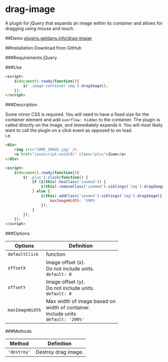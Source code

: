 # drag-image
A plugin for jQuery that expands an image within its container and allows for dragging using mouse and touch.

##Demo
[plugins.getdans.info/drag-image](http://plugins.getdans.info/drag-image)

##Installation
Download from GitHub

###Requirements
jQuery

###Use
```html
<script>
    $(document).ready(function(){
        $('.image-container img').dragImage();
    });
</script>
```
###Description

Some minor CSS is required. You will need to have a fixed size for the container element and add `overflow: hidden` to the container. The plugin is called directly on the image, and immediately expands it.
You will most likely want to call the plugin on a click event as opposed to on load.<br>i.e.

```html
<div>
    <img src="SOME_IMAGE.jpg" />
    <a href="javascript:void(0)" class="plus">Zoom</a>
</div>

<script>
    $(document).ready(function(){
        $('.plus').click(function() {
            if ($(this).hasClass('zoomed')) {
                $(this).removeClass('zoomed').siblings('img').dragImage('destroy');
            } else {
                $(this).addClass('zoomed').siblings('img').dragImage({
                    maxImageWidth: '500%'
                });
            }
        });
    });
</script>
```

###Options

Options          | Definition
--------------   | ----------------------------------------------------------------------------------------- 
`defaultClick`   | function
`offsetX`        | Image offset (x).<br>Do not include units.<br>`default: 0`
`offsetY`        | Image offset (y).<br>Do not include units.<br>`default: 0`
`maxImageWidth`  | Max width of image based on<br>width of container.<br>Include units<br>`default: '200%'` 
 
###Methods
 
Method      | Definition         
---------   | ------------------- 
`'destroy'` | Destroy drag image. 


